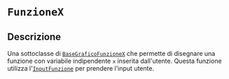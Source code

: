 # `FunzioneX`

## Descrizione

Una sottoclasse di [`BaseGraficoFunzioneX`](BaseGraficoFunzioneX.md) che permette di disegnare una funzione
con variabile indipendente `x` inserita dall'utente. Questa funzione utilizza
l'[`InputFunzione`](InputFunzione.md) per prendere l'input utente.
